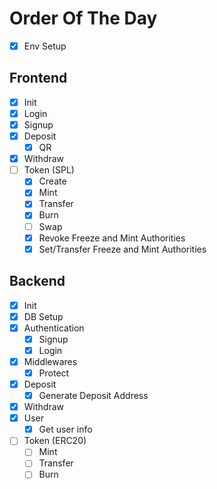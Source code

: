 # Order Of The Day

- [x] Env Setup

## Frontend

- [x] Init
- [x] Login
- [x] Signup
- [x] Deposit
  - [x] QR
- [x] Withdraw
- [ ] Token (SPL)
  - [x] Create
  - [x] Mint
  - [x] Transfer
  - [x] Burn
  - [ ] Swap
  - [x] Revoke Freeze and Mint Authorities
  - [x] Set/Transfer Freeze and Mint Authorities

## Backend

- [x] Init
- [x] DB Setup
- [x] Authentication
  - [x] Signup
  - [x] Login
- [x] Middlewares
  - [x] Protect
- [x] Deposit
  - [x] Generate Deposit Address
- [x] Withdraw
- [x] User
  - [x] Get user info
- [ ] Token (ERC20)
  - [ ] Mint
  - [ ] Transfer
  - [ ] Burn
